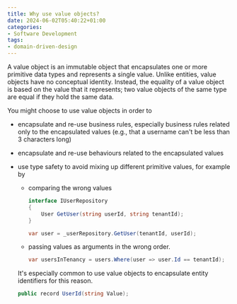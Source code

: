 ```yaml
---
title: Why use value objects?
date: 2024-06-02T05:40:22+01:00
categories:
- Software Development
tags:
- domain-driven-design
---
```


A value object is an immutable object that encapsulates one or more primitive data types and represents a single value. Unlike entities, value objects have no conceptual identity. Instead, the equality of a value object is based on the value that it represents; two value objects of the same type are equal if they hold the same data.

You might choose to use value objects in order to

* encapsulate and re-use business rules, especially business rules related only to the encapsulated values (e.g., that a username can't be less than 3 characters long)

* encapsulate and re-use behaviours related to the encapsulated values

* use type safety to avoid mixing up different primitive values, for example by
  
  * comparing the wrong values
    
    ````csharp
    interface IUserRepository
    {
        User GetUser(string userId, string tenantId);
    }
    
    var user = _userRepository.GetUser(tenantId, userId);
    ````
  
  * passing values as arguments in the wrong order.
    
    ````csharp
    var usersInTenancy = users.Where(user => user.Id == tenantId);
    ````
  
  It's especially common to use value objects to encapsulate entity identifiers for this reason.
  
  ````csharp
  public record UserId(string Value);
  ````
